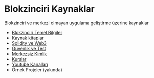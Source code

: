 # Blokzinciri Kaynaklar
Blokzinciri  ve merkezi olmayan uygulama geliştirme üzerine kaynaklar
- [Blokzinciri Temel Bilgiler](00.%20BlokzinciriTemel.md)
- [Kaynak kitaplar](01.%20KaynakKitaplar.md)
- [Solidity ve Web3](02.%20Solidity%20Web3%20geliştirme.md)
- [Güvenlik ve Test](03.%20Güvenlik%20ve%20Test.md)
- [Merkezsiz Kimlik](04.%20MerkeziOlmayanKimlik.md)
- [Kurslar](05.Kurslar.md)
- [Youtube Kanalları](06.Youtube%20Kanalları.md)
- Örnek Projeler (yakında)


